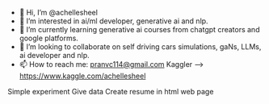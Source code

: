 - 👋 Hi, I’m @achellesheel
- 👀 I’m interested in ai/ml developer, generative ai and nlp.
- 🌱 I’m currently learning generative ai courses from chatgpt creators and google platforms.
- 💞️ I’m looking to collaborate on self driving cars simulations, gaNs, LLMs, ai developer and nlp.
- 📫 How to reach me: pranvc114@gmail.com
Kaggler --> https://www.kaggle.com/achellesheel
<!---
achellesheel/achellesheel is a ✨ special ✨ repository because its `README.md` (this file) appears on your GitHub profile.
You can click the Preview link to take a look at your changes.
--->
Simple experiment 
Give data 
Create resume in html web page
